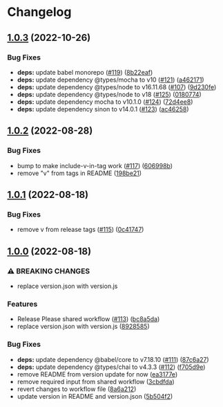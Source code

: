 # Changelog

## [1.0.3](https://github.com/dimensionalpocket/development-js/compare/1.0.2...1.0.3) (2022-10-26)


### Bug Fixes

* **deps:** update babel monorepo ([#119](https://github.com/dimensionalpocket/development-js/issues/119)) ([8b22eaf](https://github.com/dimensionalpocket/development-js/commit/8b22eaf04467239f3d76cf8dc850052fc5338939))
* **deps:** update dependency @types/mocha to v10 ([#121](https://github.com/dimensionalpocket/development-js/issues/121)) ([a462171](https://github.com/dimensionalpocket/development-js/commit/a46217135e4ab3927609aa46139a76665e2f4005))
* **deps:** update dependency @types/node to v16.11.68 ([#107](https://github.com/dimensionalpocket/development-js/issues/107)) ([9d230fe](https://github.com/dimensionalpocket/development-js/commit/9d230fed74cc6a16c4ad3e2f34d4623dde565fef))
* **deps:** update dependency @types/node to v18 ([#125](https://github.com/dimensionalpocket/development-js/issues/125)) ([0180774](https://github.com/dimensionalpocket/development-js/commit/018077480aa80acad1952eda6eb9bacefc4ce465))
* **deps:** update dependency mocha to v10.1.0 ([#124](https://github.com/dimensionalpocket/development-js/issues/124)) ([72d4ee8](https://github.com/dimensionalpocket/development-js/commit/72d4ee885d27d5ca7cfdf439af38487f09d21ae5))
* **deps:** update dependency sinon to v14.0.1 ([#123](https://github.com/dimensionalpocket/development-js/issues/123)) ([ac46258](https://github.com/dimensionalpocket/development-js/commit/ac462580c05ef2eabf01527f87e6e14fa88055c0))

## [1.0.2](https://github.com/dimensionalpocket/development-js/compare/v1.0.1...1.0.2) (2022-08-28)


### Bug Fixes

* bump to make include-v-in-tag work ([#117](https://github.com/dimensionalpocket/development-js/issues/117)) ([606998b](https://github.com/dimensionalpocket/development-js/commit/606998b1f585af8c1e71d23182e6015185800bf8))
* remove "v" from tags in README ([198be21](https://github.com/dimensionalpocket/development-js/commit/198be212c0a3ac1e7a3357244d3f1abc9c1ef1b7))

## [1.0.1](https://github.com/dimensionalpocket/development-js/compare/v1.0.0...v1.0.1) (2022-08-18)


### Bug Fixes

* remove v from release tags ([#115](https://github.com/dimensionalpocket/development-js/issues/115)) ([0c41747](https://github.com/dimensionalpocket/development-js/commit/0c417472b4ea36f6c21a63218519faacc1af7e09))

## [1.0.0](https://github.com/dimensionalpocket/development-js/compare/0.7.0...v1.0.0) (2022-08-18)


### ⚠ BREAKING CHANGES

* replace version.json with version.js

### Features

* Release Please shared workflow ([#113](https://github.com/dimensionalpocket/development-js/issues/113)) ([bc8a5da](https://github.com/dimensionalpocket/development-js/commit/bc8a5da7c455a4f66756d4288d80fde9c5667e91))
* replace version.json with version.js ([8928585](https://github.com/dimensionalpocket/development-js/commit/8928585a02a3710cdb1f55b03b42349c0f8d3ad3))


### Bug Fixes

* **deps:** update dependency @babel/core to v7.18.10 ([#111](https://github.com/dimensionalpocket/development-js/issues/111)) ([87c6a27](https://github.com/dimensionalpocket/development-js/commit/87c6a27edd087f3fa737c844e1abb9ab958fe143))
* **deps:** update dependency @types/chai to v4.3.3 ([#112](https://github.com/dimensionalpocket/development-js/issues/112)) ([f705d9e](https://github.com/dimensionalpocket/development-js/commit/f705d9ec303a270e2f1cf3869989bdcc2c2cfe10))
* remove README from version update for now ([ea3177e](https://github.com/dimensionalpocket/development-js/commit/ea3177eec0c07c1eb279c3f03024c8298671ef4f))
* remove required input from shared workflow ([3cbdfda](https://github.com/dimensionalpocket/development-js/commit/3cbdfda5ff0017d48a67c1f74d19d29d3660f011))
* revert changes to workflow file ([8a6a212](https://github.com/dimensionalpocket/development-js/commit/8a6a2123e002310a457c631ad85e3dd771d3476e))
* update version in README and version.json ([5b504f2](https://github.com/dimensionalpocket/development-js/commit/5b504f2b016803cc828430b8b063ec9c311e5fe0))
